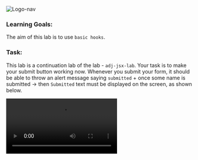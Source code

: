 ![Logo-nav](https://s3.ap-south-1.amazonaws.com/kalvi-education.github.io/front-end-web-development/Kalvium-Logo.png)

### Learning Goals:
The aim of this lab is to use `basic hooks`.

### Task:
This lab is a continuation lab of the lab - `adj-jsx-lab`.
Your task is to make your submit button working now.
Whenever you submit your form, it should be able to throw an alert message saying `submitted` + once some name is submitted -> then `Submitted` text must be displayed on the screen, as shown below.

![](https://s3.ap-south-1.amazonaws.com/kalvi-education.github.io/front-end-web-development/hooks-adj.mov)
